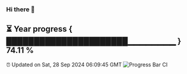 ### Hi there 👋
⏳ Year progress { ██████████████████████▁▁▁▁▁▁▁▁ } 74.11 %
---
⏰ Updated on Sat, 28 Sep 2024 06:09:45 GMT
![Progress Bar CI](https://github.com/Moyi321/Moyi321/workflows/Progress%20Bar%20CI/badge.svg)
